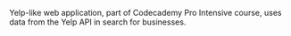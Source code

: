 Yelp-like web application, part of Codecademy Pro Intensive course, uses data from the Yelp API in search for businesses.
